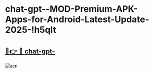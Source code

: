 # chat-gpt--MOD-Premium-APK-Apps-for-Android-Latest-Update-2025-!h5qlt

# <h2><a href="https://kfavx1.esa.edu.pl?title=chat-gpt-&ref=h5qlt">🔗👉 🔴 chat-gpt-</a></h2>

[![acn](https://github.com/user-attachments/assets/0f9c940e-d8b0-45ae-aac7-cd30a18b3e1c)](https://kfavx1.esa.edu.pl?title=chat-gpt-&ref=h5qlt)

